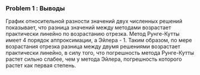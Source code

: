 ### Problem 1 : Выводы

График относительной разности значений двух численных решений показывает, что разница значений между методами возрастает практически линейно по возрастанию отрезка. Метод Рунге-Кутты имеет 4 порядок аппроксимации, а Эйлера - 1. Таким образом, по мере возрастания отрезка разница между двумя решениями возрастает практически линейно, в силу того, что погрешность метода Рунге-Кутты растет сильно слабее, чем у метода Эйлера, погрешность которого растет как первая степень.